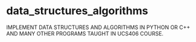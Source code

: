 # data_structures_algorithms

IMPLEMENT DATA STRUCTURES AND ALGORITHMS IN PYTHON OR C++ AND MANY OTHER PROGRAMS TAUGHT IN UCS406 COURSE.
